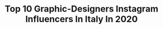 ---
title: Top 10 Graphic-Designers Instagram Influencers In Italy In 2020
description: >-
  Find top graphic-designers Instagram influencers in Italy in 2020. Most popular hashtags: #italy #instagood #ig #giftedby.
platform: Instagram
hits: 141
text_top: Identify the most popular Instagram influencers on inBeat.
text_bottom: Our database holds 141 Instagram influencers like this in Italy for you to collaborate.
profiles:
  - username: "_umbertodf_"
    fullname: >-
      UMBERTO DI FINIZIO
    bio: >-
      👤 25 yo, Gemini 📍Napoli, Italy 📺 Graphic Designer | Rai Television 👨🏽‍🎓 Graduated 💿 R&B
    location: "Italy"
    followers: 21511
    engagement: 328
    commentsToLikes: 0.103366
    id: ck8t8kselku270j78iw4rcp3g
    verified: false
    hashtags: "#sannicolaarcella, #london, #orsomarso, #pologize"
  - username: "carment93"
    fullname: >-
      Carmen Testa 🌸
    bio: >-
      Based in Naples 📍 •Graphic designer - Photographer •Social Media Manager 📧 Carmentesta93@outlook.it
    location: "Italy"
    followers: 18269
    engagement: 646
    commentsToLikes: 0.077143
    id: ck8syf32fkneo0j78v2nkoosr
    verified: false
    hashtags: "#traveler, #summer, #all, #italia"
  - username: "liveasaqueen_"
    fullname: >-
      REGINA👑
    bio: >-
      𝖣𝗈𝗇'𝗍 𝗌𝗍𝗈𝗉 𝗎𝗇𝗍𝗂𝗅 𝗒𝗈𝗎'𝗋𝖾 𝗉𝗋𝗈𝗎𝖽. 🇮🇹Creative 90’s girl from Calabria 💻Graphic designer/Creator 👸🏽My clothes: @dressasaqueen_ 🛒Shop my presets
    location: "Italy"
    followers: 27227
    engagement: 202
    commentsToLikes: 0.428621
    id: ck5q9ra5rckxk0i112ay17isc
    verified: false
    hashtags: "#purshcollection, #suppliedby, #instagramtips, #liveasaqueen"
  - username: "orietta.gs"
    fullname: >-
      OrieTTa gelArdin spinOla
    bio: >-
      graphic designer | ricoh GRIII ambassador | hypochondriac | pisces |@lacalleesnuestracolectivo
    location: "Italy"
    followers: 17056
    engagement: 486
    commentsToLikes: 0.064179
    id: ck15rle1b8hqj0i19gzgsksag
    verified: false
    hashtags: "#romacitt, #romacitta, #iwasforyearsintheyellowperiodyouknowjosefalbers"
  - username: "massimiliano_fulgosi"
    fullname: >-
      ◭MΛSSIMILIΛNO◭
    bio: >-
      ▪️ Graphic Designer ◾ Sony α7R II ◼️ Landscapes | Mountains | Nature ⬛ 🐭♥️🐶
    location: "Italy"
    followers: 2141
    engagement: 3334
    commentsToLikes: 0.144427
    id: ck5q0590p4bes0i11qpwf6z81
    verified: false
    hashtags: "#visit, #mapthewild, #liguria, #bestmountainartists"
  - username: "mskevin"
    fullname: >-
      Kévin 🧔🏻✨
    bio: >-
      Lille • France • Graphic Designer 〰️ iPhone Xs • Fuji x100t Soon > 🇵🇹 🇪🇸 🏴󠁧󠁢󠁥󠁮󠁧󠁿
    location: "Italy"
    followers: 17495
    engagement: 1063
    commentsToLikes: 0.076961
    id: ck8szyo3yq87z0j78u889dsin
    verified: false
    hashtags: "#topeuropephoto, #italy, #afterlight, #awesome"
  - username: "dontcallmepapi"
    fullname: >-
      Matteo.png
    bio: >-
      • Co-founder @efesto_lab47 • Graphic Designer @sommovement / @7.54error / @someducation / @criminaleducation_ • @touchthewood Headquarter
    location: "Italy"
    followers: 45021
    engagement: 397
    commentsToLikes: 0.010266
    id: ck5zkhy0jji7w0i145f25fmll
    verified: false
    hashtags: "#screenshot, #instaquotes, #quotes, #quotesoftheday"
  - username: "alicedetogni"
    fullname: >-
      Alice
    bio: >-
      📓Interior & Graphic Designer.
    location: "Italy"
    followers: 239479
    engagement: 248
    commentsToLikes: 0.006532
    id: ck0u7e6gq4lw80i191qrwfjjc
    verified: false
    hashtags: "#primark, #primania, #ad, #oysho"
  - username: "selva_francesca_"
    fullname: >-
      Francesca Selva
    bio: >-
      Italian | #Venice ProCyclist | @tredfactoryracing Photographer | @_fsfoto_ Graphic designer | @itts_volterra_ Science of communication | @uninettuno
    location: "Italy"
    followers: 10938
    engagement: 674
    commentsToLikes: 0.019634
    id: ck6tynvez4tr20j71xd2n1ksm
    verified: false
    hashtags: "#pista, #alienwheels, #royceuk, #manaiasixdays"
  - username: "replica004"
    fullname: >-
      Sara
    bio: >-
      26 🏳️‍🌈🇮🇹 Rome Graphic Designer & Illustrator 🐓⚡️◼️ 🚫Repost/Edit not allowed!🚫
    location: "Italy"
    followers: 9407
    engagement: 1949
    commentsToLikes: 0.006323
    id: ck14liwpiuwum0i19rw7roeub
    verified: false
    hashtags: "#hxhfanart, #bethesda, #jojoart, #samecharacter"
---